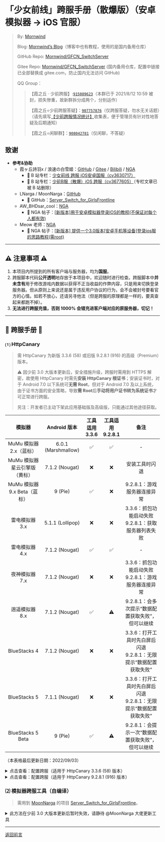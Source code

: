 # 「少女前线」跨服手册（散爆版）（安卓模拟器 → iOS 官服）
 > By: [Mornwind](https://github.com/Mornwind)
 > 
 > Blog: [Mornwind’s Blog](https://blog.mornwind.cc)（博客中也有教程，使用的是国内备用仓库）
 > 
 > GitHub Repo: [Mornwind/GFCN_SwitchServer](https://github.com/Mornwind/GFCN_SwitchServer) 
 > 
 > Gitee Repo: [Mornwind/GFCN_SwitchServer](https://gitee.com/Mornwind/GFCN_SwitchServer) (国内备用仓库，配置中链接已全部替换成 gitee.com，防止国内无法访问 GitHub)
 > 
 > QQ Group：
 > > 【霞之丘 · 少前跨服】:[`915089623`](https://jq.qq.com/?_wv=1027&k=5rnvPAT)（本群已于 2021/8/12 10:59 被封，损失惨重，故新群拆分成两个，分别运作）
 > > 
 > > 【霞之丘⟡少前跨服答疑】：[`907757876`](https://jq.qq.com/?_wv=1027&k=wdMRfleu)（仅跨服答疑，勿水无关话题）（请先填写[【少前跨服情况统计】](https://docs.qq.com/form/page/DREpKbGVaQWtRcGhI)收集表，便于管理员有针对性地答疑及后期通知）
 > > 
 > > 【霞之丘⟡闲聊群】：[`908042781`](https://jq.qq.com/?_wv=1027&k=Ph1teaIm)（仅闲聊，不答疑）

## 致谢

- **参考&协助**
  - 霞ヶ丘詩羽x / 浪速の白雪姬：[GitHub](https://gitee.com/KasumigaokaUtaha) / [Gitee](https://gitee.com/silvercrowsaki) / [Bilibili](https://space.bilibili.com/455501) / [NGA](https://bbs.nga.cn/thread.php?authorid=42650362)
    - 📖 B 站专栏：[少女前线 跨服 iOS安卓国服（cv3630717）](https://www.bilibili.com/read/cv3630717)
    - 📖 B 站专栏：[少前B服（散爆）iOS 跨服（cv3677605）](https://www.bilibili.com/read/cv3677605)（专栏文章已被 B 站删除）
  - LNarga / MoonNarga：[GitHub](https://github.com/MoonNarga)
    - 📖 GitHub：[Server_Switch_for_GirlsFrontline](https://github.com/MoonNarga/Server_Switch_for_GirlsFrontline)
  - AW_BHDsar_cool：[NGA](https://bbs.nga.cn/thread.php?authorid=14088830)
    - 📖 NGA 帖子：[[新版本]用于安卓模拟器登录IOS的教程(不保证对每个人都有效)](https://bbs.nga.cn/read.php?tid=33229577)
  - Meow 老师：[NGA](https://bbs.nga.cn/thread.php?authorid=61496906)
    - 📖 NGA 帖子：[[新版本] 提供一个3.0版本[安卓手机等设备]登录ios服的思路教程(需root)](https://bbs.nga.cn/read.php?tid=33239934)

---

## ⚠️ 注意事项 ⚠️

1. 本项目内所提到的所有客户端与服务器，均为**国服**。
2. 跨服脚本代码**公开透明**地存放于本项目中，欢迎随时进行检查。跨服脚本中**并未含有**用于修改游戏内数据以获得不正当收益的作弊内容，只是用来切换登录服务器。但从原则上来说还是属于违反用户协议的行为，会不会被封号要看官方的心情。如若不放心，还请另寻他法（但是跨服的原理都是一样的，要真查起来都跑不掉）。
3. **无法进行跨服充值，否则 1000% 会错充进客户端对应的原服务器，切记！**

---

## 📖 跨服手册 📖

### ⑴ HttpCanary
 > 需 HttpCanary 为新版 3.3.6 (58) 或旧版 9.2.8.1 (916) 的高级（Premium）版本。
 > 
 > ⚠️ 因少前 3.0 大版本更新后，安全措施升级，跨服时需用到 HTTPS 解密，故使用 HttpCanary 时需先**安装 HttpCanary 根证书**；安装证书时，对于 Android 7.0 以下系统可**无需 Root**，但对于 Android 7.0 及以上系统，由于证书方面的安全策略，导致**需 Root**后**手动将用户证书转为系统证书**才可正常进行跨服。
 > 
 > 另注：开发者已主动下架此应用基础版及高级版，只能通过其他途径获取。

| 模拟器 | Android 版本 | 工具适用<br />3.3.6 | 工具适用<br />9.2.8.1 | 备注 |
| :-: | :-: | :-: | :-: | :-: |
| MuMu 模拟器 2.x（蓝标） | 6.0.1 (Marshmallow) | ✅ | ✅ | - |
| MuMu 模拟器 星云引擎版（黄标） | 7.1.2 (Nougat) | ❌ | ❌ | 安装工具时闪退 |
| MuMu 模拟器 9.x Beta（蓝标） | 9 (Pie) | ✅ | ❌ | 9.2.8.1：游戏服务器连接异常 |
| 雷电模拟器 3.x | 5.1.1 (Lollipop) | ❌ | ❌ | 3.3.6：抓包功能启动失败<br />9.2.8.1：获取服务器列表失败 |
| 雷电模拟器 4.x | 7.1.2 (Nougat) | ✅ | ✅ | - |
| 夜神模拟器 7.x | 7.1.2 (Nougat) | ❌ | ❌ | 3.3.6：抓包功能启动失败<br />9.2.8.1：游戏服务器连接异常 |
| 逍遥模拟器 8.x | 7.1.2 (Nougat) | ✅ | ⚠️ | 9.2.8.1：会多次提示“数据配置获取失败”，但可以继续 |
| BlueStacks 4 | 7.1.2 (Nougat) | ❌ | ❌ | 3.3.6：打开工具时先白屏后闪退<br />9.2.8.1：无限提示“数据配置获取失败” |
| BlueStacks 5 | 7.1.1 (Nougat) | ❌ | ❌ | 3.3.6：打开工具时先白屏后闪退<br />9.2.8.1：无限提示“数据配置获取失败” |
| BlueStacks 5 Beta | 9 (Pie) | ✅ | ⚠️ | 9.2.8.1：会提示一次“数据配置获取失败”，但可以继续 |

（本表格最后更新日期：2022/09/03）

<details>
<summary>点击查看：配置跨服（适用于 HttpCanary 3.3.6 (58) 版本）</summary>

1. **安装 HttpCanary 根证书**：在首页，点击左上角“☰”按钮打开侧栏菜单，找到“设置”点击进入；在“设置”界面中，找到“抓包设置”组中的“HttpCanary 根证书”点击进入；在“HttpCanary 根证书”界面中，点击“安装 HttpCanary 根证书”；然后按照系统提示执行以下操作完成证书安装：设置 PIN 码或密码（对于从未设置过的）→输入 PIN 码或密码（若反复弹出输入窗口，将模拟器旋转固定竖屏即可解决）→安装证书（提示为“为证书命名”）；然后返回 HttpCanary，可看到“安装 HttpCanary 根证书”下方提示“已安装”。
2. **将用户证书转为系统证书（仅 Android 7.0 及以上系统需操作）**：在“HttpCanary 根证书”界面中，点击“添加根证书至系统（Root）”，在“安装证书至系统 CA”界面中点击下方“移动”按钮；在弹出的“超级用户请求”弹窗中，选择“永久记住选择”并点击“允许”，即为 HttpCanary 授予 Root 权限；然后在弹出的“安装成功”消息中点“好的”；然后返回首页。
3. **设置目标应用**：在 HttpCanary 首页，点击左上角“☰”按钮打开侧栏菜单，找到“目标应用”点击进入；在“目标应用”界面中，点击右上角“+”按钮进入选择应用界面；在应用列表中找到“少女前线（com.sunborn.girlsfrontline.cn）”，点击即完成添加并自动返回“目标应用”界面，可看到界面中已出现上述应用；然后点击左上角“←”按钮返回首页。
4. **设置白名单**：在首页，点击左上角“☰”按钮打开侧栏菜单，找到“黑白名单”点击进入；在“黑白名单”界面中，点击右上角“+”按钮，进入“添加 Host”界面；在“添加 Host”界面中，输入域名“gfcn-transit.gw.sunborngame.com”，然后点击右上角“✓”按钮完成添加并返回“黑白名单”界面，可看到界面中已出现上述域名，且右侧有蓝色对勾，即表示成功添加此域名到白名单；然后点击左上角“←”按钮返回首页。
5. **设置允许后台运行**：（各安卓定制系统设置方法有差异，此处不详述）将 HttpCanary 设置为允许后台运行，防止进入后台后被系统自动清理。
6. **抓取指定域名**：在首页，点击右下角纸飞机图标以启动 HttpCanary（图标变绿）；运行游戏，直至选择服务器界面（即：左上角显示“当前服务器：0服 格里芬”，下方显示“点击屏幕开始”），退出游戏并清掉游戏后台；然后再切回 HttpCanary 并点击右下角纸飞机图标以停止 HttpCanary（图标变蓝）；此时可在首页看到刚抓到的一条“少女前线”的记录，且下方显示为“POST https://gfcn-transit.gw.sunborngame.com/index.php”。
7. **为指定域名设置重写器（第一部分）**：长按第 6 步中抓到的记录，在弹出的“选择操作”菜单中，点击“重写”；在弹出的“命名重写器”界面中，为重写器取个名（如：GFCN_Adr2iOS），然后点击右上角“→”按钮；在弹出的“创建重写器”界面中，先找到“请求”→“Headers”→“Host”点击进入，然后将第二行中的“gw”替换成“ios”（即：将“gfcn-transit.gw.sunborngame.com”修改为“gfcn-transit.ios.sunborngame.com”），点击右上角“✓”按钮保存后自动返回“创建重写器”界面。
8. **为指定域名设置重写器（第二部分）**：以下两种方法**任选其一**：<br />（1）**方法一**：在“创建重写器”界面中，找到“请求”→“请求体”→“跟随客户端”，点击右侧笔状图标，在弹出的“选择方式”菜单中选择“规则替换”，在弹出的“规则编辑器”界面中，分三次点击右下角“+”按钮进入“新建规则”界面并完成以下操作：第一次在“名称”中填入“channel”，“匹配”中填入“channel=cn_mica”，“替换”中填入“channel=cn_appstore”，点击右上角“✓”按钮保存；第二次在“名称”中填入“device”，“匹配”中填入“device=adr”，“替换”中填入“device=ios”，点击右上角“✓”按钮保存；第三次在“名称”中填入“platformChannelId”，“匹配”中填入“platformChannelId=GWGW”，“替换”中填入“platformChannelId=ios”，点击右上角“✓”按钮保存；当“规则编辑器”界面显示了刚刚添加好的三条“文字替换”后，点击右上角“✓”按钮保存并自动返回“创建重写器”界面；在“创建重写器”界面，再点击右上角纸飞机图标，在弹出的“重写器创建成功”窗口中点击“好的”，完成重写器设置。<br />（2）**方法二**：在“创建重写器”界面中，找到“请求”→“请求体”→“跟随客户端”，点击右侧笔状图标，在弹出的“选择方式”菜单中选择“在线编辑”，在弹出的“Body”界面中，将“channel=”后的“cn_mica”替换为“cn_appstore”，将“device=”后的“adr”替换为“ios”，将“platformChannelId=”后的“GWGW”替换为“ios”，然后点击右上角“✓”按钮保存并自动返回“创建重写器”界面；在“创建重写器”界面，再点击右上角纸飞机图标，在弹出的“重写器创建成功”窗口中点击“好的”，完成重写器设置。
9. **启动 HttpCanary**：点击首页右下角纸飞机图标以启动 HttpCanary（图标变绿），即可在安卓模拟器跨服登录 iOS 国服。（如无其他使用需求，成功跨服进入游戏后便可停止 HttpCanary。）

</details>

<details>
<summary>点击查看：配置跨服（适用于 HttpCanary 9.2.8.1 (916) 版本）</summary>

1. **安装 HttpCanary 根证书**：在首页，点击左上角“☰”按钮打开侧栏菜单，点击左下角“设置”;在“设置”界面中，进入“抓包设置”→“SSL 证书设置”；在“SSL 证书设置”界面中，点击“安装 HttpCanary 根证书”；然后按照系统提示执行以下操作完成证书安装：设置 PIN 码或密码（对于从未设置过的）→输入 PIN 码或密码（若反复弹出输入窗口，将模拟器旋转固定竖屏即可解决）→安装证书（提示为“为证书命名”）。
2. **将用户证书转为系统证书（仅 Android 7.0 及以上系统需操作）**：返回模拟器主屏幕，在系统应用中找到“文件管理器”（或自己安装的文件管理工具，如 Root Explorer 等）并打开，授予文件管理器 Root 权限；然后将用户证书目录“/data/misc/user/0/cacerts-added”中名为“87bc3517.0”的证书文件（若存在后缀为“.1”的证书也一并选中复制）复制到系统证书目录“/system/etc/security/cacerts”中；关闭文件管理器并返回至 HttpCanary 主界面。
3. **设置目标应用**：在 HttpCanary 首页，点击左上角“☰”按钮打开侧栏菜单，点击左下角“设置”;在“设置”界面中，进入“抓包设置”→“目标应用”；在“目标应用”界面中，点击右上角“+”按钮进入选择应用界面；在应用列表中找到“少女前线（com.sunborn.girlsfrontline.cn）”，点击即完成添加并自动返回“目标应用”界面，可看到界面中已出现上述应用；然后点击左上角“←”按钮返回“设置”界面。
4. **设置白名单**：在“设置”界面中，进入“抓包设置”→“目标Host”；在“目标Host”界面中，点击右上角“+”按钮，进入“添加 Host”界面；在“添加 Host”界面中，输入域名“gfcn-transit.gw.sunborngame.com”，然后点击右上角“✓”按钮完成添加并返回“目标Host”界面，可看到界面中已出现上述域名，即表示成功添加此域名到目标列表；然后点击两次左上角“←”按钮返回至首页。
5. **设置允许后台运行**：（各安卓定制系统设置方法有差异，此处不详述）将 HttpCanary 设置为允许后台运行，防止进入后台后被系统自动清理。
6. **抓取指定域名**：在首页，点击右下角纸飞机图标以启动 HttpCanary（图标变绿）；运行游戏，直至选择服务器界面（即：左上角显示“当前服务器：0服 格里芬”，下方显示“点击屏幕开始”），退出游戏并清掉游戏后台；然后再切回 HttpCanary 并点击右下角纸飞机图标以停止 HttpCanary（图标变蓝）；此时可在首页看到刚抓到的一条“少女前线”的记录，且下方显示为“POST https://gfcn-transit.gw.sunborngame.com/index.php”。
7. **为指定域名设置静态注入器（第一部分）**：长按第 6 步中抓到的记录，在弹出的“选择操作”菜单中，点击“静态注入”；在弹出的“命名注入器”界面中，为注入器取个名（如：GFCN_Adr2iOS），然后点击右上角“→”按钮；在弹出的“创建静态注入器”界面中，先找到“请求”→“Headers”→“Host”点击进入，然后将第二行中的“gw”替换成“ios”（即：将“gfcn-transit.gw.sunborngame.com”修改为“gfcn-transit.ios.sunborngame.com”），点击右上角“✓”按钮保存后自动返回“创建静态注入器”界面。
8. **为指定域名设置静态注入器（第二部分）**：在“创建静态注入器”界面中，找到“请求”→“请求体”→“跟随客户端”，点击右侧笔状图标，在弹出的“选择方式”菜单中选择“在线编辑”，在弹出的“Body”界面中，将“channel=”后的“cn_mica”替换为“cn_appstore”，将“device=”后的“adr”替换为“ios”，将“platformChannelId=”后的“GWGW”替换为“ios”，然后点击右上角“✓”按钮保存并自动返回“创建静态注入器”界面；在“创建静态注入器”界面，再点击右上角纸飞机图标，在弹出的“静态注入器创建成功”窗口中点击“好的”，完成静态注入器设置。
9. **启动 HttpCanary**：点击首页右下角纸飞机图标以启动 HttpCanary（图标变绿），即可在安卓模拟器跨服登录 iOS 国服。（如无其他使用需求，成功跨服进入游戏后便可停止 HttpCanary。）

</details>

### ⑵ 模拟器跨服工具（自编译）
 > 需用到 [MoonNarga](https://github.com/MoonNarga) 的项目 [Server_Switch_for_GirlsFrontline](https://github.com/MoonNarga/Server_Switch_for_GirlsFrontline)。

<details>
<summary>此方法在少前 3.0 大版本更新后暂时失效，请静待 @MoonNarga 大佬更新工具</summary>

| 模拟器 | Android 版本 | 工具适用 | 备注 |
| :-: | :-: | :-: | :-: |
| MuMu 模拟器 2.x（蓝标） | 6.0.1 (Marshmallow) | ✅ | - |
| MuMu 模拟器 星云引擎版（黄标） | 7.1.2 (Nougat) | ❌ | 网络设置被精简 |
| MuMu 模拟器 9.x Beta（蓝标） | 9 (Pie) | ❌ | 网络设置被精简 |
| 雷电模拟器 3.x | 5.1.1 (Lollipop) | ✅ | - |
| 雷电模拟器 4.x | 7.1.2 (Nougat) | ❌ | 代理设置无效 |
| 夜神模拟器 7.x | 7.1.2 (Nougat) | ✅ | - |
| 逍遥模拟器 8.x | 7.1.2 (Nougat) | ✅ | - |
| BlueStacks 4 | 7.1.2 (Nougat) | ❌ | 网络设置被精简 |
| BlueStacks 5 | 7.1.1 (Nougat) | ❌ | 网络设置被精简 |
| BlueStacks 5 Beta | 9 (Pie) | ❌ | 网络设置被精简 |

（本表格最后更新日期：2022/05/29）

<details>
<summary>点击查看：配置跨服</summary>

1. **准备模拟器跨服工具**：先自行对 [MoonNarga](https://github.com/MoonNarga) 的项目 [Server_Switch_for_GirlsFrontline](https://github.com/MoonNarga/Server_Switch_for_GirlsFrontline) 进行编译，得到可运行的模拟器跨服工具（若是在跨服群中下载已经编译好的跨服工具，则跳过第 1 步）。
2. **启动模拟器跨服工具**：运行模拟器跨服工具，待工具启动完成后，记录下窗口中显示的“监听本机地址”及“端口”；保持模拟器跨服工具开启，并确认没有出现错误提示。
3. **配置安卓模拟器的网络代理**：因安卓模拟器不同品牌及版本的设置方法略有区别，请对应查阅：<br />（1）**MuMu 模拟器 v2.x（蓝标，Android 6.0.1）**：点击模拟器桌面上“系统应用”文件夹→“设置”，设置页面中进入“无线和网络”→“WLAN”中；长按其中显示的网络（网络名随机生成），在弹出的菜单中选择“修改网络”，再展开“高级选项”，将“代理”设置为“手动”，在出现的“代理服务器主机名”和“代理服务器端口”中依次填入第 2 步中记下的内容；点击”保存“返回。<br />（2）**雷电模拟器 v3.x（Android 5.1.1）**：点击模拟器桌面上“系统应用”文件夹→“设置”，在设置页面中进入“无线和网络”→“WLAN”中；长按其中显示的网络（网络名可能为“James”），在弹出的菜单中选择“修改网络”，再勾选“高级选项”，将“代理”设置为“手动”，在出现的“代理服务器主机名”和“代理服务器端口”中依次填入第 2 步中记下的内容；点击”保存“返回。<br />（3）**夜神模拟器 v7.x（Android 7.1.2）**：点击模拟器桌面上“工具”文件夹→“设置”，设置页面中进入“无线和网络”→“WLAN”中；长按其中显示的网络（网络名可能为“WiredSSID”），在弹出的菜单中选择“修改网络”，再展开“高级选项”，将“代理”设置为“手动”，在出现的“代理服务器主机名”和“代理服务器端口”中依次填入第 2 步中记下的内容；点击”保存“返回。<br />（4）**逍遥模拟器 v8.x（Android 7.1.2）**：点击模拟器桌面上“系统应用”文件夹→“设置”，设置页面中进入“无线和网络”→“WLAN”中；长按其中显示的网络（网络名随机生成），在弹出的菜单中选择“修改网络”，再展开“高级选项”，将“代理”设置为“手动”，在出现的“代理服务器主机名”和“代理服务器端口”中依次填入第 2 步中记下的内容；点击”保存“返回。
4. **启动游戏**：在清除了游戏后台的情况下进入游戏，即可在安卓模拟器上跨服登录 iOS 国服。（如无其他使用需求，不玩游戏时别忘了关闭模拟器跨服工具。）

</details>

</details>

---

[返回前言](/README.md)
